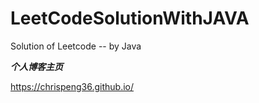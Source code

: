 # LeetCodeSolutionWithJAVA
Solution of Leetcode -- by Java

***个人博客主页***

https://chrispeng36.github.io/

